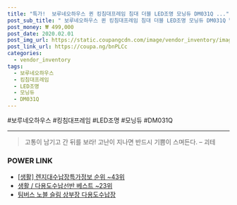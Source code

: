 ```yaml
--- 
title: "특가!  보루네오하우스 퀸 킹침대프레임 침대 더블 LED조명 모닝듀 DM031Q ..." 
post_sub_title: " 보루네오하우스 퀸 킹침대프레임 침대 더블 LED조명 모닝듀 DM031Q 멀티수납형" 
post_money: ₩ 499,000 
post_date: 2020.02.01 
post_img_url: https://static.coupangcdn.com/image/vendor_inventory/images/2016/04/01/16/7/761aebb0-c6fd-4ae4-a447-407194bd41ac.jpg 
post_link_url: https://coupa.ng/bnPLCc 
categories: 
  - vendor_inventory 
tags: 
  - 보루네오하우스 
  - 킹침대프레임 
  - LED조명 
  - 모닝듀 
  - DM031Q 
--- 
```

  #보루네오하우스 #킹침대프레임 #LED조명 #모닝듀 #DM031Q 
<hr> 

> 고통이 남기고 간 뒤를 보라! 고난이 지나면 반드시 기쁨이 스며든다. – 괴테 


### POWER LINK

* <a href="https://blog.naver.com/fasyy4321/221775637756" target="_blank"> [생활] 렌지대수납장특가정보 순위 ~43위</a>
* <a href="https://blog.naver.com/santokki14/221782448531" target="_blank">생활 / 다용도수납선반 베스트 ~23위</a>
* <a href="https://blog.naver.com/santokki14/221781218058" target="_blank">팀버스 노블 슬림 상부장 다용도수납장</a>
